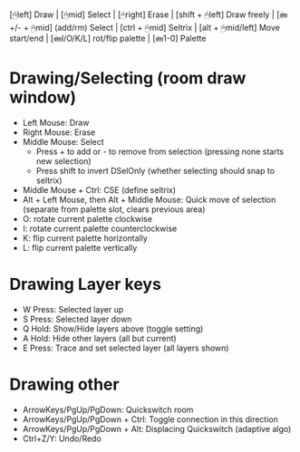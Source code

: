 [🖱left] Draw | [🖱mid] Select | [🖱right] Erase | [shift + 🖱left] Draw freely | [🖮+/- + 🖱mid] (add/rm) Select | [ctrl + 🖱mid] Seltrix | [alt + 🖱mid/left] Move start/end | [🖮I/O/K/L] rot/flip palette | [🖮1-0] Palette
# Drawing/Selecting (room draw window)

- Left Mouse: Draw
- Right Mouse: Erase
- Middle Mouse: Select
  - Press + to add or - to remove from selection (pressing none starts new selection)
  - Press shift to invert DSelOnly (whether selecting should snap to seltrix)
- Middle Mouse + Ctrl: CSE (define seltrix)
- Alt + Left Mouse, then Alt + Middle Mouse: Quick move of selection (separate from palette slot, clears previous area)
- O: rotate current palette clockwise
- I: rotate current palette counterclockwise
- K: flip current palette horizontally
- L: flip current palette vertically

# Drawing Layer keys

- W Press: Selected layer up
- S Press: Selected layer down
- Q Hold: Show/Hide layers above (toggle setting)
- A Hold: Hide other layers (all but current)
- E Press: Trace and set selected layer (all layers shown)

# Drawing other

- ArrowKeys/PgUp/PgDown: Quickswitch room
- ArrowKeys/PgUp/PgDown + Ctrl: Toggle connection in this direction
- ArrowKeys/PgUp/PgDown + Alt: Displacing Quickswitch (adaptive algo)
- Ctrl+Z/Y: Undo/Redo
